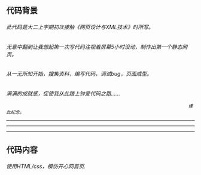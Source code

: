 <h2>代码背景</h2>

<h6>此代码是大二上学期初次接触《网页设计与XML技术》时所写。
<h6>无意中翻到让我想起第一次写代码注视着屏幕5小时没动，制作出第一个静态网页。
<h6>从一无所知开始，搜集资料，编写代码，调试bug，页面成型。
<h6>满满的成就感，促使我从此踏上钟爱代码之路......

                                                                        谨此纪念。

<hr><hr><hr>
<h2>代码内容</h2>

<h6>使用HTML/css，模仿开心网首页.
